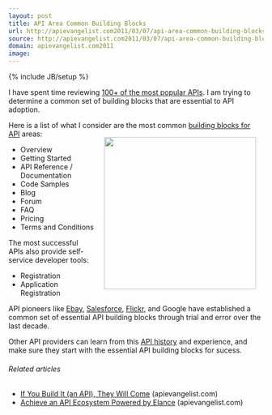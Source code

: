 ```yaml
---
layout: post
title: API Area Common Building Blocks
url: http://apievangelist.com2011/03/07/api-area-common-building-blocks/
source: http://apievangelist.com2011/03/07/api-area-common-building-blocks/
domain: apievangelist.com2011
image: 
---
```

{% include JB/setup %}
I have spent time reviewing <a title="100+ Most Popular APIs" href="http://www.programmableweb.com/apis/directory/1?sort=mashups">100+ of the most popular APIs</a>.   I am trying to determine a common set of building blocks that are essential to API adoption.<p></p>
Here is a list of what I consider are the most common <a title="Building Blocks for API" href="http://www.apievangelist.com/ecosystem-building-blocks.php">building blocks for API</a> areas:
<img style="padding: 15px;" src="http://kinlane-productions.s3.amazonaws.com/api-evangelist/building blocks.jpg" alt="" width="300" align="right" />
<ul class="mainlist">
	<li>Overview</li>
	<li>Getting Started</li>
	<li>API Reference / Documentation</li>
	<li>Code Samples</li>
	<li>Blog</li>
	<li>Forum</li>
	<li>FAQ</li>
	<li>Pricing</li>
	<li>Terms and Conditions</li>
</ul>
The most successful APIs also provide self-service developer tools:
<ul class="mainlist">
	<li>Registration</li>
	<li>Application Registration</li>
</ul>
API pioneers like <a title="Ebay" href="http://blog.apievangelist.com/2011/01/26/history-of-apis-ebay/">Ebay</a>, <a title="Salesforce" href="http://blog.apievangelist.com/2011/01/28/history-of-apis-salesforce-com/">Salesforce</a>, <a title="Flickr" href="http://blog.apievangelist.com/2011/02/09/history-of-apis-flickr-api/">Flickr</a>, and Google have established a common set of essential API building blocks through trial and error over the last decade.<p></p>
Other API providers can learn from this <a title="API History" href="http://blog.apievangelist.com/2011/02/10/history-of-apis-birth-through-social/">API history</a> and experience, and make sure they start with the essential API building blocks for sucess.
<h6 class="zemanta-related-title" style="font-size: 1em;">Related articles</h6>
<ul class="zemanta-article-ul">
	<li class="zemanta-article-ul-li"><a href="http://blog.apievangelist.com/2011/02/28/if-you-build-it-they-will-come/">If You Build It (an API), They Will Come</a> (apievangelist.com)</li>
	<li class="zemanta-article-ul-li"><a href="http://blog.apievangelist.com/2011/02/28/achieve-an-api-ecosystem-with-powered-by-elance/">Achieve an API Ecosystem Powered by Elance</a> (apievangelist.com)</li>
</ul>

